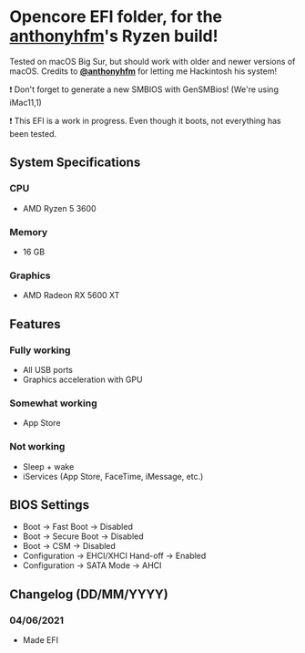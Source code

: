 # Opencore EFI folder, for the [anthonyhfm](https://github.com/anthonyhfm)'s Ryzen build!

Tested on macOS Big Sur, but should work with older and newer versions of macOS.
Credits to **[@anthonyhfm](https://github.com/anthonyhfm)** for letting me Hackintosh his system!

:exclamation: Don't forget to generate a new SMBIOS with GenSMBios! (We're using iMac11,1)

:exclamation: This EFI is a work in progress. Even though it boots, not everything has been tested.

## System Specifications

### CPU
* AMD Ryzen 5 3600
### Memory
* 16 GB
### Graphics
* AMD Radeon RX 5600 XT


## Features


### Fully working
* All USB ports
* Graphics acceleration with GPU

### Somewhat working
* App Store

### Not working
* Sleep + wake
* iServices (App Store, FaceTime, iMessage, etc.)

## BIOS Settings

* Boot → Fast Boot → Disabled
* Boot → Secure Boot → Disabled
* Boot → CSM → Disabled
* Configuration → EHCI/XHCI Hand-off → Enabled
* Configuration → SATA Mode → AHCI


## Changelog (DD/MM/YYYY)

### 04/06/2021
* Made EFI
